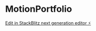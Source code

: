 # MotionPortfolio

[Edit in StackBlitz next generation editor ⚡️](https://stackblitz.com/~/github.com/juanjomp85/MotionPortfolio)